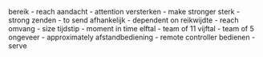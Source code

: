 bereik - reach 
aandacht - attention 
versterken - make stronger 
sterk - strong
zenden - to send
afhankelijk - dependent on
reikwijdte - reach
omvang - size
tijdstip - moment in time
elftal - team of 11
vijftal - team of 5
ongeveer - approximately
afstandbediening - remote controller
bedienen - serve